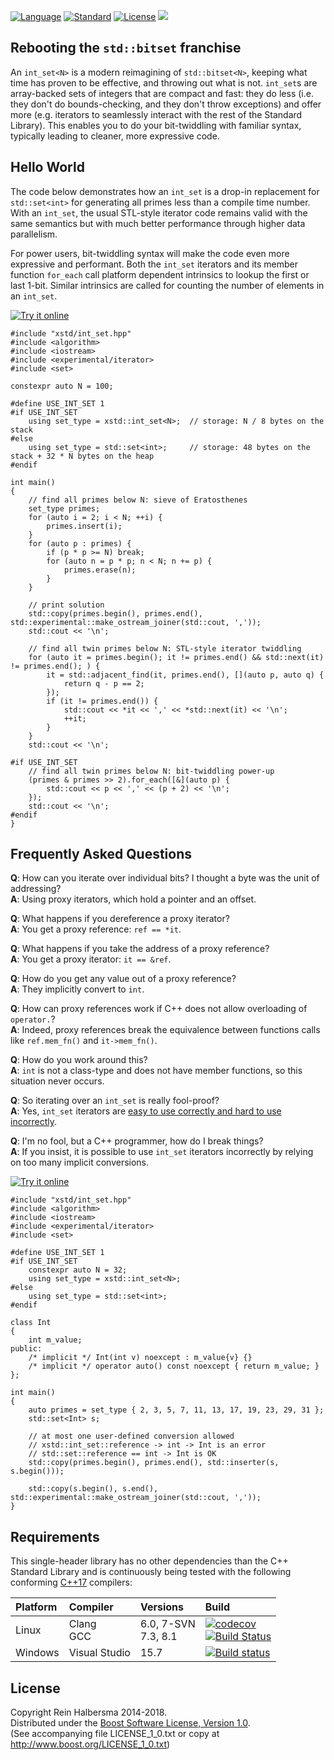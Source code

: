 [![Language](https://img.shields.io/badge/language-C++-blue.svg)](https://isocpp.org/) 
[![Standard](https://img.shields.io/badge/c%2B%2B-17-blue.svg)](https://en.wikipedia.org/wiki/C%2B%2B#Standardization) 
[![License](https://img.shields.io/badge/license-Boost-blue.svg)](https://opensource.org/licenses/BSL-1.0) 
[![](https://tokei.rs/b1/github/rhalbersma/int_set)](https://github.com/rhalbersma/int_set)

Rebooting the `std::bitset` franchise
-------------------------------------

An `int_set<N>` is a modern reimagining of `std::bitset<N>`, keeping what time has proven to be effective, and throwing out what is not. `int_set`s are array-backed sets of integers that are compact and fast: they do less (i.e. they don't do bounds-checking, and they don't throw exceptions) and offer more (e.g. iterators to seamlessly interact with the rest of the Standard Library). This enables you to do your bit-twiddling with familiar syntax, typically leading to cleaner, more expressive code.

Hello World
-----------

The code below demonstrates how an `int_set` is a drop-in replacement for `std::set<int>` for generating all primes less than a compile time number. With an `int_set`, the usual STL-style iterator code remains valid with the same semantics but with much better performance through higher data parallelism.

For power users, bit-twiddling syntax will make the code even more expressive and performant. Both the `int_set` iterators and its member function `for_each` call platform dependent intrinsics to lookup the first or last 1-bit. Similar intrinsics are called for counting the number of elements in an `int_set`.

[![Try it online](https://img.shields.io/badge/try%20it-online-brightgreen.svg)](https://wandbox.org/permlink/K8FTb2tiwVSR8d24)

    #include "xstd/int_set.hpp"
    #include <algorithm>
    #include <iostream>
    #include <experimental/iterator>
    #include <set>

    constexpr auto N = 100;

    #define USE_INT_SET 1
    #if USE_INT_SET
        using set_type = xstd::int_set<N>;  // storage: N / 8 bytes on the stack
    #else
        using set_type = std::set<int>;     // storage: 48 bytes on the stack + 32 * N bytes on the heap
    #endif

    int main()
    {
        // find all primes below N: sieve of Eratosthenes
        set_type primes;
        for (auto i = 2; i < N; ++i) {
            primes.insert(i);
        }
        for (auto p : primes) {
            if (p * p >= N) break;
            for (auto n = p * p; n < N; n += p) {
                primes.erase(n);
            }
        }

        // print solution
        std::copy(primes.begin(), primes.end(), std::experimental::make_ostream_joiner(std::cout, ','));
        std::cout << '\n';

        // find all twin primes below N: STL-style iterator twiddling
        for (auto it = primes.begin(); it != primes.end() && std::next(it) != primes.end(); ) {
            it = std::adjacent_find(it, primes.end(), [](auto p, auto q) {
                return q - p == 2;
            });
            if (it != primes.end()) {
                std::cout << *it << ',' << *std::next(it) << '\n';
                ++it;
            }
        }
        std::cout << '\n';

    #if USE_INT_SET
        // find all twin primes below N: bit-twiddling power-up
        (primes & primes >> 2).for_each([&](auto p) {
            std::cout << p << ',' << (p + 2) << '\n';
        });
        std::cout << '\n';
    #endif
    }

Frequently Asked Questions
--------------------------

**Q**: How can you iterate over individual bits? I thought a byte was the unit of addressing?   
**A**: Using proxy iterators, which hold a pointer and an offset.

**Q**: What happens if you dereference a proxy iterator?   
**A**: You get a proxy reference: `ref == *it`.

**Q**: What happens if you take the address of a proxy reference?   
**A**: You get a proxy iterator: `it == &ref`.

**Q**: How do you get any value out of a proxy reference?   
**A**: They implicitly convert to `int`.

**Q**: How can proxy references work if C++ does not allow overloading of `operator.`?   
**A**: Indeed, proxy references break the equivalence between functions calls like `ref.mem_fn()` and `it->mem_fn()`.

**Q**: How do you work around this?   
**A**: `int` is not a class-type and does not have member functions, so this situation never occurs.

**Q**: So iterating over an `int_set` is really fool-proof?   
**A**: Yes, `int_set` iterators are [easy to use correctly and hard to use incorrectly](http://www.aristeia.com/Papers/IEEE_Software_JulAug_2004_revised.htm).

**Q**: I'm no fool, but a C++ programmer, how do I break things?   
**A**: If you insist, it is possible to use `int_set` iterators incorrectly by relying on too many implicit conversions.

[![Try it online](https://img.shields.io/badge/try%20it-online-brightgreen.svg)](https://wandbox.org/permlink/5otXg8qsIs663oC3)

    #include "xstd/int_set.hpp"
    #include <algorithm>
    #include <iostream>
    #include <experimental/iterator>
    #include <set>

    #define USE_INT_SET 1
    #if USE_INT_SET
        constexpr auto N = 32;
        using set_type = xstd::int_set<N>;
    #else
        using set_type = std::set<int>;
    #endif

    class Int
    {
        int m_value;
    public:
        /* implicit */ Int(int v) noexcept : m_value{v} {}
        /* implicit */ operator auto() const noexcept { return m_value; }
    };

    int main()
    {
        auto primes = set_type { 2, 3, 5, 7, 11, 13, 17, 19, 23, 29, 31 };
        std::set<Int> s;

        // at most one user-defined conversion allowed
        // xstd::int_set::reference -> int -> Int is an error
        // std::set::reference == int -> Int is OK
        std::copy(primes.begin(), primes.end(), std::inserter(s, s.begin()));

        std::copy(s.begin(), s.end(), std::experimental::make_ostream_joiner(std::cout, ','));
    }

Requirements
------------

This single-header library has no other dependencies than the C++ Standard Library and is continuously being tested with the following conforming [C++17](http://www.open-std.org/jtc1/sc22/wg21/docs/papers/2017/n4659.pdf) compilers:

| Platform | Compiler | Versions | Build |
| :------- | :------- | :------- | :---- |
| Linux    | Clang <br> GCC | 6.0, 7-SVN<br> 7.3, 8.1 | [![codecov](https://codecov.io/gh/rhalbersma/int_set/branch/master/graph/badge.svg)](https://codecov.io/gh/rhalbersma/int_set) <br> [![Build Status](https://travis-ci.org/rhalbersma/int_set.svg)](https://travis-ci.org/rhalbersma/int_set) |
| Windows  | Visual Studio  |                    15.7 | [![Build status](https://ci.appveyor.com/api/projects/status/pn0u2i8mcfp4d9un?svg=true)](https://ci.appveyor.com/project/rhalbersma/int-set) |

License
-------

Copyright Rein Halbersma 2014-2018.   
Distributed under the [Boost Software License, Version 1.0](http://www.boost.org/users/license.html).   
(See accompanying file LICENSE_1_0.txt or copy at http://www.boost.org/LICENSE_1_0.txt)
